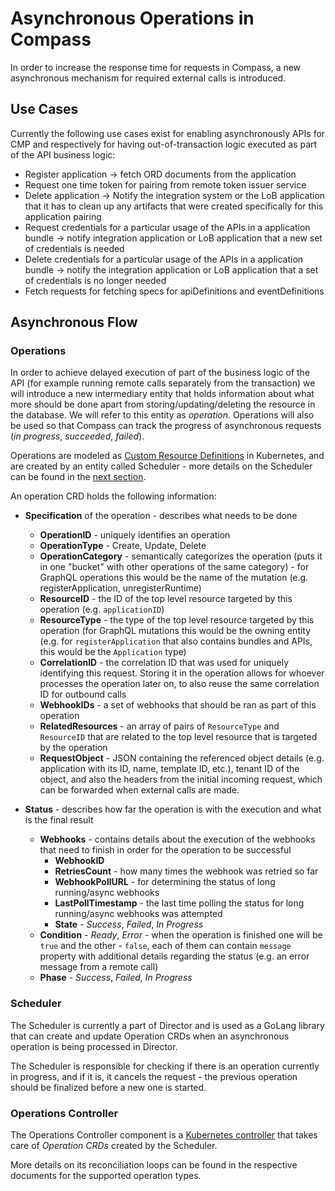 # Asynchronous Operations in Compass

In order to increase the response time for requests in Compass, a new asynchronous mechanism for required external calls is introduced.

## Use Cases

Currently the following use cases exist for enabling asynchronously APIs for CMP and respectively for having out-of-transaction logic executed as part of the API business logic:

* Register application → fetch ORD documents from the application
* Request one time token for pairing from remote token issuer service
* Delete application → Notify the integration system or the LoB application that it has to clean up any artifacts that were created specifically for this application pairing
* Request credentials for a particular usage of the APIs in a application bundle → notify integration application or LoB application that a new set of credentials is needed
* Delete credentials for a particular usage of the APIs in a application bundle →  notify the integration application or LoB application that a set of credentials is no longer needed
* Fetch requests for fetching specs for apiDefinitions and eventDefinitions

## Asynchronous Flow

### Operations

In order to achieve delayed execution of part of the business logic of the API (for example running remote calls separately from the transaction) we will introduce a new intermediary entity that holds information about what more should be done apart from storing/updating/deleting the resource in the database. We will refer to this entity as _operation_. Operations will also be used so that Compass can track the progress of asynchronous requests (_in progress_, _succeeded_, _failed_).

Operations are modeled as [Custom Resource Definitions](https://kubernetes.io/docs/concepts/extend-kubernetes/api-extension/custom-resources/) in Kubernetes, and are created by an entity called Scheduler - more details on the Scheduler can be found in the [next section](#scheduler).

An operation CRD holds the following information:

* **Specification** of the operation - describes what needs to be done
    * **OperationID** - uniquely identifies an operation
    * **OperationType** - Create, Update, Delete
    * **OperationCategory** - semantically categorizes the operation (puts it in one "bucket" with other operations of the same category) - for GraphQL operations this would be the name of the mutation (e.g. registerApplication, unregisterRuntime) 
    * **ResourceID** - the ID of the top level resource targeted by this operation (e.g. `applicationID`)
    * **ResourceType** - the type of the top level resource targeted by this operation (for GraphQL mutations this would be the owning entity (e.g. for `registerApplication` that also contains bundles and APIs, this would be the `Application` type)
    * **CorrelationID** - the correlation ID that was used for uniquely identifying this request. Storing it in the operation allows for whoever processes the operation later on, to also reuse the same correlation ID for outbound calls
    * **WebhookIDs** - a set of webhooks that should be ran as part of this operation
    * **RelatedResources** - an array of pairs of `ResourceType` and `ResourceID` that are related to the top level resource that is targeted by the operation
    * **RequestObject** - JSON containing the referenced object details (e.g. application with its ID, name, template ID, etc.), tenant ID of the object, and also the headers from the initial incoming request, which can be forwarded when external calls are made.

* **Status** - describes how far the operation is with the execution and what is the final result
    * **Webhooks** - contains details about the execution of the webhooks that need to finish in order for the operation to be successful
        * **WebhookID**
        * **RetriesCount** - how many times the webhook was retried so far
        * **WebhookPollURL** - for determining the status of long running/async webhooks
        * **LastPollTimestamp** - the last time polling the status for long running/async webhooks was attempted
        * **State** - _Success_, _Failed_, _In Progress_
    * **Condition** - _Ready_, _Error_ - when the operation is finished one will be `true` and the other - `false`, each of them can contain `message` property with additional details regarding the status (e.g. an error message from a remote call)
    * **Phase** - _Success_, _Failed_, _In Progress_

### Scheduler
The Scheduler is currently a part of Director and is used as a GoLang library that can create and update Operation CRDs when an asynchronous operation is being processed in Director.

The Scheduler is responsible for checking if there is an operation currently in progress, and if it is, it cancels the request - the previous operation should be finalized before a new one is started.

### Operations Controller
The Operations Controller component is a [Kubernetes controller](https://kubernetes.io/docs/concepts/architecture/controller/) that takes care of _Operation CRDs_ created by the Scheduler.

More details on its reconciliation loops can be found in the respective documents for the supported operation types.
